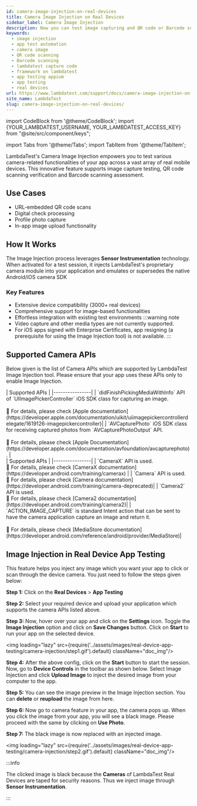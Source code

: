 ```yaml
---
id: camera-image-injection-on-real-devices
title: Camera Image Injection on Real Devices
sidebar_label: Camera Image Injection
description: Now you can test image capturing and QR code or Barcode scanning in your app on LambdaTest Real Device Cloud Platform with 3000+ real mobile devices.
keywords:
  - image injection
  - app test automation
  - camera image
  - QR code scanning
  - Barcode scanning
  - lambdatest capture code
  - framework on lambdatest
  - app testing appium
  - app testing
  - real devices
url: https://www.lambdatest.com/support/docs/camera-image-injection-on-real-devices/
site_name: LambdaTest
slug: camera-image-injection-on-real-devices/
---
```


import CodeBlock from '@theme/CodeBlock';
import {YOUR_LAMBDATEST_USERNAME, YOUR_LAMBDATEST_ACCESS_KEY} from "@site/src/component/keys";

import Tabs from '@theme/Tabs';
import TabItem from '@theme/TabItem';

<script type="application/ld+json"
      dangerouslySetInnerHTML={{ __html: JSON.stringify({
       "@context": "https://schema.org",
        "@type": "BreadcrumbList",
        "itemListElement": [{
          "@type": "ListItem",
          "position": 1,
          "name": "Home",
          "item": "https://www.lambdatest.com"
        },{
          "@type": "ListItem",
          "position": 2,
          "name": "Support",
          "item": "https://www.lambdatest.com/support/docs/"
        },{
          "@type": "ListItem",
          "position": 3,
          "name": "Camera Image Injection on Real Devices",
          "item": "https://www.lambdatest.com/support/docs/camera-image-injection-on-real-devices/"
        }]
      })
    }}
></script>

LambdaTest's Camera Image Injection empowers you to test various camera-related functionalities of your app across a vast array of real mobile devices. This innovative feature supports image capture testing, QR code scanning verification and Barcode scanning assessment.

## Use Cases

- URL-embedded QR code scans
- Digital check processing
- Profile photo capture
- In-app image upload functionality

## How It Works

The Image Injection process leverages **Sensor Instrumentation** technology. When activated for a test session, it injects LambdaTest's proprietary camera module into your application and emulates or supersedes the native Android/iOS camera SDK

### Key Features

- Extensive device compatibility (3000+ real devices)
- Comprehensive support for image-based functionalities
- Effortless integration with existing test environments
:::warning note
- Video capture and other media types are not currently supported.
- For iOS apps signed with Enterprise Certificates, app resigning (a prerequisite for using the Image Injection tool) is not available.
:::

## Supported Camera APIs

Below given is the list of Camera APIs which are supported by LambdaTest Image Injection tool. Please ensure that your app uses these APIs only to enable Image Injection.

<Tabs className="docs__val">

<TabItem value="bash" label="iOS >= version 13" default>

  <div className="lambdatest__codeblock">
    | Supported APIs |
    |----------------|
    | `didFinishPickingMediaWithInfo` API of `UIImagePickerController` iOS SDK class for capturing an image. <br /><br /> 📕 For details, please check [Apple documentation](https://developer.apple.com/documentation/uikit/uiimagepickercontrollerdelegate/1619126-imagepickercontroller)|
    | `AVCapturePhoto` iOS SDK class for receiving captured photos from `AVCapturePhotoOutput` API. <br /><br />📕 For details, please check [Apple Documentation](https://developer.apple.com/documentation/avfoundation/avcapturephoto).  |
  </div>

</TabItem>

<TabItem value="powershell" label="Android >= version 9" default>

  <div className="lambdatest__codeblock">
    | Supported APIs |
    |----------------|
    | `CameraX` API is used. <br />📕 For details, please check [CameraX documentation](https://developer.android.com/training/camerax) |
    | `Camera` API is used. <br />📕 For details, please check [Camera documentation](https://developer.android.com/training/camera-deprecated)|
    | `Camera2` API is used. <br />📕 For details, please check [Camera2 documentation](https://developer.android.com/training/camera2)|
    | `ACTION_IMAGE_CAPTURE` is standard Intent action that can be sent to have the camera application capture an image and return it. <br /><br />📕 For details, please check [MediaStore documentation](https://developer.android.com/reference/android/provider/MediaStore)|
  </div>

</TabItem>
</Tabs>

## Image Injection in Real Device App Testing

This feature helps you inject any image which you want your app to click or scan through the device camera. You just need to follow the steps given below:

**Step 1:** Click on the **Real Devices** > **App Testing**

**Step 2:** Select your required device and upload your application which supports the camera APIs listed above.

**Step 3:** Now, hover over your app and click on the **Settings** icon. Toggle the **Image Injection** option and click on **Save Changes** button. Click on **Start** to run your app on the selected device.

<img loading="lazy" src={require('../assets/images/real-device-app-testing/camera-injection/step1.gif').default} className="doc_img"/>

**Step 4:** After the above config, click on the **Start** button to start the session. Now, go to **Device Controls** in the toolbar as shown below. Select Image Injection and click **Upload Image** to inject the desired image from your computer to the app.

**Step 5:** You can see the image preview in the Image Injection section. You can **delete** or **reupload** the image from here.

**Step 6:** Now go to camera feature in your app, the camera pops up. When you click the image from your app, you will see a black image. Please proceed with the same by clicking on **Use Photo**. 

**Step 7:** The black image is now replaced with an injected image.

<img loading="lazy" src={require('../assets/images/real-device-app-testing/camera-injection/step2.gif').default} className="doc_img"/>

:::info

The clicked image is black because the **Cameras** of LambdaTest Real Devices are taped for security reasons. Thus we inject image through **Sensor Instrumentation**.

:::
